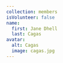 ```yaml
---
collection: members
isVolunteer: false
name:
  first: Jane Dhell
  last: Cagas
avatar:
  alt: Cagas
  image: cagas.jpg
---
```

